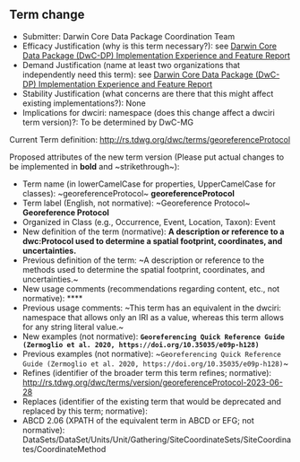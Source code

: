 ## Term change

* Submitter: Darwin Core Data Package Coordination Team
* Efficacy Justification (why is this term necessary?): see [Darwin Core Data Package (DwC-DP) Implementation Experience and Feature Report](https://gbif.github.io/dwc-dp/docs/dwc_dp_implementation_feature_reports.pdf)
* Demand Justification (name at least two organizations that independently need this term): see [Darwin Core Data Package (DwC-DP) Implementation Experience and Feature Report](https://gbif.github.io/dwc-dp/docs/dwc_dp_implementation_feature_reports.pdf)
* Stability Justification (what concerns are there that this might affect existing implementations?): None
* Implications for dwciri: namespace (does this change affect a dwciri term version)?: To be determined by DwC-MG

Current Term definition: http://rs.tdwg.org/dwc/terms/georeferenceProtocol

Proposed attributes of the new term version (Please put actual changes to be implemented in **bold** and ~strikethrough~):

* Term name (in lowerCamelCase for properties, UpperCamelCase for classes): ~georeferenceProtocol~ **georeferenceProtocol**
* Term label (English, not normative): ~Georeference Protocol~ **Georeference Protocol**
* Organized in Class (e.g., Occurrence, Event, Location, Taxon): Event
* New definition of the term (normative): **A description or reference to a dwc:Protocol used to determine a spatial footprint, coordinates, and uncertainties.**
* Previous definition of the term: ~A description or reference to the methods used to determine the spatial footprint, coordinates, and uncertainties.~
* New usage comments (recommendations regarding content, etc., not normative): **** 
* Previous usage comments: ~This term has an equivalent in the dwciri: namespace that allows only an IRI as a value, whereas this term allows for any string literal value.~
* New examples (not normative): **`Georeferencing Quick Reference Guide (Zermoglio et al. 2020, https://doi.org/10.35035/e09p-h128)`**
* Previous examples (not normative): ~`Georeferencing Quick Reference Guide (Zermoglio et al. 2020, https://doi.org/10.35035/e09p-h128)`~
* Refines (identifier of the broader term this term refines; normative): http://rs.tdwg.org/dwc/terms/version/georeferenceProtocol-2023-06-28
* Replaces (identifier of the existing term that would be deprecated and replaced by this term; normative): 
* ABCD 2.06 (XPATH of the equivalent term in ABCD or EFG; not normative): DataSets/DataSet/Units/Unit/Gathering/SiteCoordinateSets/SiteCoordinates/CoordinateMethod
